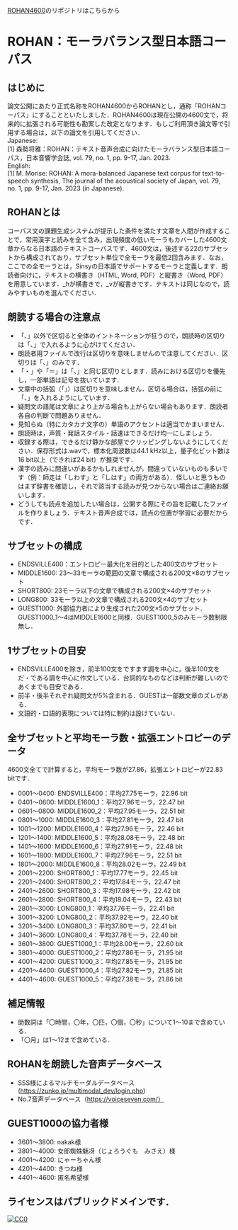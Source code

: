[ROHAN4600](https://github.com/mmorise/rohan4600?tab=readme-ov-file)のリポジトリはこちらから

# ROHAN：モーラバランス型日本語コーパス

## はじめに
論文公開にあたり正式名称をROHAN4600からROHANとし，通称「ROHANコーパス」にすることといたしました．ROHAN4600は現在公開の4600文で，将来的に拡張される可能性も勘案した改定となります．もしご利用頂き論文等で引用する場合は，以下の論文を引用してください．  
Japanese:  
[1] 森勢将雅：ROHAN：テキスト音声合成に向けたモーラバランス型日本語コーパス，日本音響学会誌, vol. 79, no. 1, pp. 9-17, Jan. 2023.  
English:  
[1] M. Morise: ROHAN: A mora-balanced Japanese text corpus for text-to-speech synthesis, The journal of the acoustical society of Japan, vol. 79, no. 1, pp. 9-17, Jan. 2023 (in Japanese).

## ROHANとは
コーパス文の課題生成システムが提示した条件を満たす文章を人間が作成することで，常用漢字と読みを全て含み，出現頻度の低いモーラもカバーした4600文章からなる日本語のテキストコーパスです．4600文は，後述する22のサブセットから構成されており，サブセット単位で全モーラを最低2回含みます．なお，ここでの全モーラとは，Sinsyの日本語でサポートするモーラと定義します．朗読者向けに，テキストの横書き（HTML, Word, PDF）と縦書き（Word, PDF）を用意しています．_hが横書きで，_vが縦書きです．テキストは同じなので，読みやすいものを選んでください．

## 朗読する場合の注意点
- 「、」以外で区切ると全体のイントネーションが狂うので，朗読時の区切りは「、」で入れるように心がけてください．
- 朗読者用ファイルで改行は区切りを意味しませんので注意してください．区切りは「、」のみです．
- 「・」や「＝」は「、」と同じ区切りとします．読みにおける区切りを優先し，一部単語は記号を抜いています．
- 文章中の括弧（「」）は区切りを意味しません．区切る場合は，括弧の前に「、」を入れるようにしています．
- 疑問文の語尾は文章により上がる場合も上がらない場合もあります．朗読者各自の判断で問題ありません．
- 見知らぬ（特にカタカナ文字の）単語のアクセントは適当でかまいません．
- 朗読時は，声質・発話スタイル・話速はできるだけ均一にしましょう．
- 収録する際は，できるだけ静かな部屋でクリッピングしないようにしてください．保存形式は.wavで，標本化周波数は44.1 kHz以上，量子化ビット数は16 bit以上（できれば24 bit）が推奨です．
- 漢字の読みに間違いがあるかもしれませんが，間違っていないものも多いです（例：師走は「しわす」と「しはす」の両方がある）．怪しいと思うものはまず辞書を確認し，それで該当する読みが見つからない場合はご連絡お願いします．
- どうしても読点を追加したい場合は，公開する際にその旨を記載したファイルを作りましょう．テキスト音声合成では，読点の位置が学習に必要だからです．

## サブセットの構成
- ENDSVILLE400：エントロピー最大化を目的とした400文のサブセット
- MIDDLE1600: 23～33モーラの範囲の文章で構成される200文×8のサブセット
- SHORT800: 23モーラ以下の文章で構成される200文×4のサブセット
- LONG800: 33モーラ以上の文章で構成される200文×4のサブセット
- GUEST1000: 外部協力者により生成された200文×5のサブセット．GUEST1000_1～4はMIDDLE1600と同様．GUEST1000_5のみモーラ数制限無し．

## 1サブセットの目安
- ENDSVILLE400を除き，前半100文をですます調を中心に，後半100文をだ・である調を中心に作文している．台詞的なものなどは判断が難しいのであくまでも目安である．
- 前半・後半それぞれ疑問文が5%含まれる．GUESTは一部数文章のズレがある．
- 文語的・口語的表現については特に制約は設けていない．

## 全サブセットと平均モーラ数・拡張エントロピーのデータ
4600文全てで計算すると，平均モーラ数が27.86，拡張エントロピーが22.83 bitです．
- 0001～0400: ENDSVILLE400：平均27.75モーラ，22.96 bit
- 0401～0600: MIDDLE1600_1：平均27.96モーラ，22.47 bit
- 0601～0800: MIDDLE1600_2：平均27.95モーラ，22.51 bit
- 0801～1000: MIDDLE1600_3：平均27.81モーラ，22.47 bit
- 1001～1200: MIDDLE1600_4：平均27.96モーラ，22.46 bit
- 1201～1400: MIDDLE1600_5：平均28.08モーラ，22.48 bit
- 1401～1600: MIDDLE1600_6：平均27.91モーラ，22.48 bit
- 1601～1800: MIDDLE1600_7：平均27.96モーラ，22.51 bit
- 1801～2000: MIDDLE1600_8：平均28.02モーラ，22.49 bit
- 2001～2200: SHORT800_1：平均17.77モーラ，22.45 bit
- 2201～2400: SHORT800_2：平均17.84モーラ，22.47 bit
- 2401～2600: SHORT800_3：平均17.98モーラ，22.42 bit
- 2601～2800: SHORT800_4：平均18.04モーラ，22.43 bit
- 2801～3000: LONG800_1：平均37.76モーラ，22.41 bit
- 3001～3200: LONG800_2：平均37.92モーラ，22.40 bit
- 3201～3400: LONG800_3：平均37.80モーラ，22.41 bit
- 3401～3600: LONG800_4：平均37.78モーラ，22.40 bit
- 3601～3800: GUEST1000_1：平均28.00モーラ，22.60 bit
- 3801～4000: GUEST1000_2：平均27.86モーラ，21.95 bit
- 4001～4200: GUEST1000_3：平均27.85モーラ，21.95 bit
- 4201～4400: GUEST1000_4：平均27.82モーラ，21.85 bit
- 4401～4600: GUEST1000_5：平均27.38モーラ，21.86 bit

## 補足情報
- 助数詞は「〇時間，〇年，〇匹，〇個，〇秒」について1～10まで含めている．
- 「〇月」は1～12まで含めている．

## ROHANを朗読した音声データベース
- SSS様によるマルチモーダルデータベース (https://zunko.jp/multimodal_dev/login.php)
- No.7音声データベース（https://voiceseven.com/）

## GUEST1000の協力者様
- 3601～3800: nakak様
- 3801～4000: 女郎蜘蛛魅冴（じょろうぐも　みさえ）様
- 4001～4200: にゃーちゃん様
- 4201～4400: きつね様
- 4401～4600: 匿名希望様

## ライセンスはパブリックドメインです．
[![CC0](http://i.creativecommons.org/p/zero/1.0/88x31.png "CC0")](http://creativecommons.org/publicdomain/zero/1.0/deed.ja)

